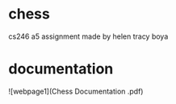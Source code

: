 # chess
cs246 a5 assignment
made by helen tracy boya
# documentation
![webpage1](Chess Documentation .pdf)

